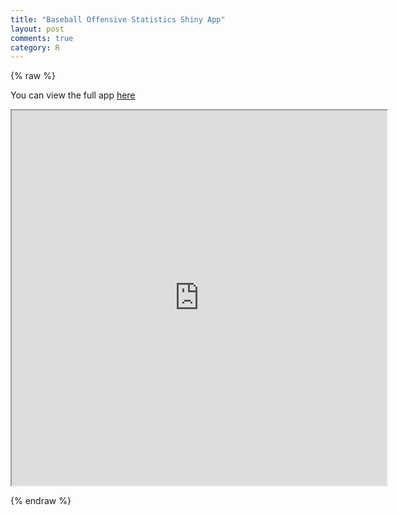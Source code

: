 ```yaml
---
title: "Baseball Offensive Statistics Shiny App"
layout: post
comments: true
category: R
---
```

{% raw %}

You can  view the full app
[here](https://danmalter.shinyapps.io/HR-Hitters)

<div align="left">
  <iframe src="https://danmalter.shinyapps.io/HR-Hitters" width="600" height="600"></iframe>

</div>

{% endraw %}